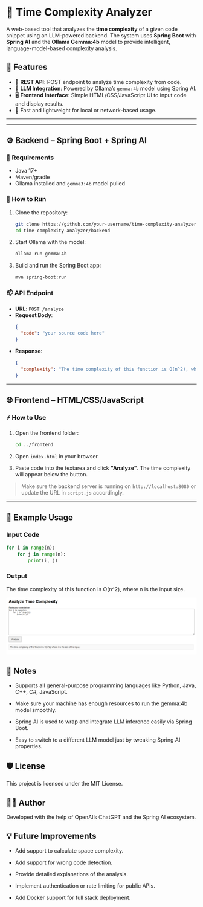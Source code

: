  # 🧠 Time Complexity Analyzer

A web-based tool that analyzes the **time complexity** of a given code snippet using an LLM-powered backend. The system uses **Spring Boot** with **Spring AI** and the **Ollama Gemma:4b** model to provide intelligent, language-model-based complexity analysis.

## 🔧 Features

- 🔁 **REST API**: POST endpoint to analyze time complexity from code.
- 🤖 **LLM Integration**: Powered by Ollama’s `gemma:4b` model using Spring AI.
- 🖥️ **Frontend Interface**: Simple HTML/CSS/JavaScript UI to input code and display results.
- 🚀 Fast and lightweight for local or network-based usage.

---


---

## ⚙️ Backend – Spring Boot + Spring AI

### 🔋 Requirements

- Java 17+
- Maven/gradle
- Ollama installed and `gemma3:4b` model pulled

### 🚀 How to Run

1. Clone the repository:
    ```bash
    git clone https://github.com/your-username/time-complexity-analyzer.git
    cd time-complexity-analyzer/backend
    ```

2. Start Ollama with the model:
    ```bash
    ollama run gemma:4b
    ```

3. Build and run the Spring Boot app:
    ```bash
    mvn spring-boot:run
    ```

### 📫 API Endpoint

- **URL**: `POST /analyze`
- **Request Body**:
    ```json
    {
      "code": "your source code here"
    }
    ```
- **Response**:
    ```json
    {
      "complexity": "The time complexity of this function is O(n^2), where n is the input size."
    }
    ```

---

## 🌐 Frontend – HTML/CSS/JavaScript

### ⚡ How to Use

1. Open the frontend folder:
    ```bash
    cd ../frontend
    ```

2. Open `index.html` in your browser.

3. Paste code into the textarea and click **"Analyze"**. The time complexity will appear below the button.

> Make sure the backend server is running on `http://localhost:8080` or update the URL in `script.js` accordingly.

---

## 🧪 Example Usage

### Input Code

```python
for i in range(n):
    for j in range(n):
        print(i, j)
```

### Output

The time complexity of this function is O(n^2), where n is the input size.


![alt text](screenshot.png)

## 📌 Notes

- Supports all general-purpose programming languages like Python, Java, C++, C#, JavaScript.

- Make sure your machine has enough resources to run the gemma:4b model smoothly.

- Spring AI is used to wrap and integrate LLM inference easily via Spring Boot.

- Easy to switch to a different LLM model just by tweaking Spring AI properties.

## 🛡 License

This project is licensed under the MIT License.

## 👨‍💻 Author

Developed with the help of OpenAI’s ChatGPT and the Spring AI ecosystem.

## 💡 Future Improvements

- Add support to calculate space complexity.

- Add support for wrong code detection.

- Provide detailed explanations of the analysis.

- Implement authentication or rate limiting for public APIs.

- Add Docker support for full stack deployment.